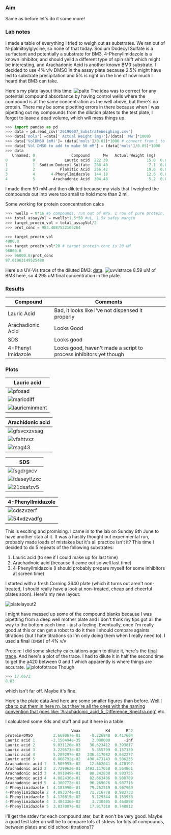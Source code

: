 ### Aim
Same as before let's do it some more!

### Lab notes
I made a table of everything I tried to weigh out as substrates. We ran out of N-palmitoylglycine, so none of that today. Sodium Dodecyl Sulfate is a surfactant and potentially a substrate for BM3, 4-PhenylImidazole is a known inhibitor, and should yeild a different type of spin shift which might be interesting, and Arachadonic Acid is another known BM3 substrate. I decided to use 4% v/v DMSO in the assay plate because 2.5% might have led to substrate precipitation and 5% is right on the line of how much I heard that BM3 can take.

Here's my plate layout this time:
![palte](Platelayout7thJune.png)
The idea was to correct for any potential compound absorbance by having control wells where the compound is at the same concentration as the well above, but there's no protein. There may be some pipetting errors in there because when I was pipetting out my compounds from the dilution plates to the test plate, I forgot to leave a dead volume, which will mess things up.


```python
>>> import pandas as pd
>>> data = pd.read_csv('20190607_SubstrateWeighing.csv')
>>> data['mols'] =data[' Actual Weight (mg)']/(data[' Mw']*1000)
>>> data['VolDMSO (mM)']= (data['mols']/0.01)*1000 # convert from L to mL
>>> data['Vol DMSO to add to make 50 mM'] = (data['mols']/0.05)*1000
>>> data
   Unnamed: 0                Compound      Mw   Actual Weight (mg)      mols  VolDMSO (mM)  Vol DMSO to add to make 50 mM
0           0             Lauric acid  222.30                 15.0  0.067476      6.747638                       1.349528
1           1  Sodium Dodecyl Sulfate  288.40                  7.1  0.024619      2.461859                       0.492372
2           2           Plamitic Acid  256.42                 19.6  0.076437      7.643710                       1.528742
3           4       4-PhenylImidazole  144.18                 12.6  0.087391      8.739076                       1.747815
4           5        Arachadonic Acid  304.48                  5.2  0.017078      1.707830                       0.341566

```
I made them 50 mM and then diluted because my vials that I weighed the compounds out into were too small to hold more than 2 ml.


Some working for protein cooncentration calcs
```python
>>> nwells = 8*16 #5 compounds, run out of NPG. 1 row of pure protein, 1 row of prot+DMSO 2.5%, 1 row of prot+DMSO 5%
>>> total_assayVol = nwells*1.5*50 #uL, 1.5x safey margin
>>> target_proein_vol = total_assayVol/2
>>> prot_conc = 983.4087522105264

>>> target_proein_vol
4800.0
>>> target_proein_vol*20 # target protein conc is 20 uM
96000.0
>>> 96000.0/prot_conc
97.61963149525488
```

Here's a UV-Vis trace of the diluted BM3: [data](20190607_BM3conccheck.csv). 
![uvvistrace](20190607_BM3ConcCheckSpec.png)
8.59 uM of BM3 here, so 4.295 uM final concentration in the plate.



### Results
|Compound|Comments|
|-------|-----|
|Lauric Acid|Bad, it looks like I've not dispensed it properly|
|Arachadionic Acid|Looks Good|
|SDS|Looks good|
|4-Phenyl Imidazole|Looks good, haven't made a script to process inhibitors yet though|



### Plots
|Lauric acid|
|----|
|![pfosad](20190607_BM3_WT_LauricAcid_CorrecSpec.png)|
|![maricdiff](20190607_BM3_WT_LauricAcid_DiffSpec.png)|
|![lauricminment](20190607_BM3_WT_LauricAcid_MiMen.png)|


|Arachidonic acid|
|----|
|![gfsvcxzvsag](20190607_BM3_WT_ArachidonicAcid_CorrecSpec.png)|
|![vfahtvxz](20190607_BM3_WT_ArachidonicAcid_DiffSpec.png) |
|![rsag43](20190607_BM3_WT_ArachidonicAcid_MiMen.png)|

|SDS|
|---|
|![fsgdrgxcv](20190607_BM3_WT_SDS_CorrecSpec.png)|
|![fdaseyt\zxc](20190607_BM3_WT_SDS_DiffSpec.png)|
|![21dsafzv5](20190607_BM3_WT_SDS_MiMen.png)|

|4-PhenylImidazole|
|-------|
|![cdszvzerf](20190607_BM3_WT_4PhenylImidazole_CorrecSpec.png)|
|![54vdzvadfg](20190607_BM3_WT_4PhenylImidazole_DiffSpec.png)|


This is exciting and promising. I came in to the lab on Sunday 9th June to have another stab at it. It was a hastily thought out experimental run, probably made loads of mistakes but it's all practice isn't it? This time I decided to do 5 repeats of the following substrates:
1. Lauric acid (to see if I could make up for last time)
2. Arachadnoic acid (because it came out so well last time)
3. 4-PhenylImidazole (I should probably prepare myself for some inhibitors at screen time)

I started with a fresh Corning 3640 plate (which it turns out aren't non-treated, I should really have a look at non-treated, cheap and cheerful plates soon). Here's my new layout:

![platelayout2](20190607Platelayout.png)

I might have messed up some of the compound blanks because I was pipetting from a deep well mother plate and I don't think my tips got all the way to the bottom each time - just a feeling. Eventually, once I'm really good at this or can get a robot to do it then I should compare againts titrations (but I hate titrations so I'm only doing them when I really need to). I used a final ```[DMSO]``` of 4% v/v

Protein: I did some sketchy calculations again to dilute it, here's the [final trace](20190609BM3ConcCheck.csv). 
And here's a plot of the trace. I had to dilute it in half the second time to get the a420 between 0 and 1 which apparently is where things are accurate.
![plotofotrace](20190609_BM3ConcCheckSpec.png)
Though
```python
>>> 17.66/2
8.83
```
which isn't far off. Maybe it's fine.

Here's the plate [data](SerialDilfattyacids.CSV)
And here are some smaller figures than before.
[Well I cba to put them in here rn, but they're all the ones with the naming convention that goes like: 'Arachadonic_acid_5_Difference_Spectra.png'](Arachadonic_acid_5_Difference_Spectra.png) etc.

I calculated some Kds and stuff and put it here in a table:
```python
                             Vmax           Kd       R^2
protein+DMSO         2.669067e-01    -0.226848  0.417604
Lauric acid 1       -2.150494e-35     2.000000      -inf
Lauric acid 2        9.031120e-03    36.623412  0.393817
Lauric acid 3        3.229573e-02     5.355799  0.157139
Lauric acid 4        5.289297e-02   236.417082  0.642277
Lauric acid 5        8.866792e-02   490.473143  0.506235
Arachadonic acid 1   3.505953e-02    12.662041  0.470197
Arachadonic acid 2   3.729962e-01  3493.117058  0.564861
Arachadonic acid 3   4.091849e-01    88.242838  0.983755
Arachadonic acid 4   4.082436e-01    82.663486  0.980789
Arachadonic acid 5   4.300772e-01    96.269076  0.987716
4-Phenylimidazole 1  4.183990e-01    79.252519  0.967969
4-Phenylimidazole 2  4.093374e-01    71.716778  0.983733
4-Phenylimidazole 3  4.176815e-02     5.129344  0.153933
4-Phenylimidazole 4  3.484336e-02     3.730405  0.464898
4-Phenylimidazole 5  3.837007e-02    17.917318  0.748812
```
I'll get the stdev for each compound ater, but it won't be very good. Maybe a good test later on will be to compare lots of stdevs for lots of compounds, between plates and old school titrations??
